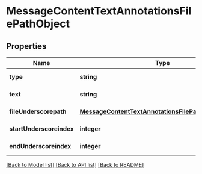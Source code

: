 # MessageContentTextAnnotationsFilePathObject

## Properties
Name | Type | Description | Notes
------------ | ------------- | ------------- | -------------
**type** | **string** |  | [default to null]
**text** | **string** |  | [default to null]
**fileUnderscorepath** | [**MessageContentTextAnnotationsFilePathObjectFilePath**](MessageContentTextAnnotationsFilePathObjectFilePath.md) |  | [default to null]
**startUnderscoreindex** | **integer** |  | [default to null]
**endUnderscoreindex** | **integer** |  | [default to null]

[[Back to Model list]](../README.md#documentation-for-models) [[Back to API list]](../README.md#documentation-for-api-endpoints) [[Back to README]](../README.md)



